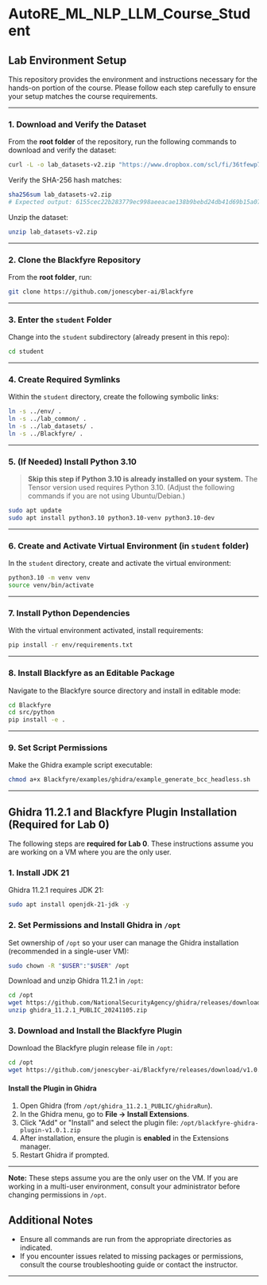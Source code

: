 # AutoRE\_ML\_NLP\_LLM\_Course\_Student

## Lab Environment Setup

This repository provides the environment and instructions necessary for the hands-on portion of the course. Please follow each step carefully to ensure your setup matches the course requirements.

---

### 1. Download and Verify the Dataset

From the **root folder** of the repository, run the following commands to download and verify the dataset:

```bash
curl -L -o lab_datasets-v2.zip "https://www.dropbox.com/scl/fi/36tfewp71smsa54pzonqc/lab_datasets-v2.zip?rlkey=ndbefbecgl02sb84txyq8rlkm&st=kwr5ksk6&dl=0"
```

Verify the SHA-256 hash matches:

```bash
sha256sum lab_datasets-v2.zip
# Expected output: 6155cec22b283779ec998aeeacae138b9bebd24db41d69b15a078c3a08e47f90  lab_datasets-v2.zip
```

Unzip the dataset:

```bash
unzip lab_datasets-v2.zip
```

---

### 2. Clone the Blackfyre Repository

From the **root folder**, run:

```bash
git clone https://github.com/jonescyber-ai/Blackfyre
```

---

### 3. Enter the `student` Folder

Change into the `student` subdirectory (already present in this repo):

```bash
cd student
```

---

### 4. Create Required Symlinks

Within the `student` directory, create the following symbolic links:

```bash
ln -s ../env/ .
ln -s ../lab_common/ .
ln -s ../lab_datasets/ .
ln -s ../Blackfyre/ .
```

---

### 5. (If Needed) Install Python 3.10

> **Skip this step if Python 3.10 is already installed on your system.**
> The Tensor version used requires Python 3.10.
> (Adjust the following commands if you are not using Ubuntu/Debian.)

```bash
sudo apt update
sudo apt install python3.10 python3.10-venv python3.10-dev
```

---

### 6. Create and Activate Virtual Environment (in `student` folder)

In the `student` directory, create and activate the virtual environment:

```bash
python3.10 -m venv venv
source venv/bin/activate
```

---

### 7. Install Python Dependencies

With the virtual environment activated, install requirements:

```bash
pip install -r env/requirements.txt
```

---

### 8. Install Blackfyre as an Editable Package

Navigate to the Blackfyre source directory and install in editable mode:

```bash
cd Blackfyre
cd src/python
pip install -e .
```

---

### 9. Set Script Permissions

Make the Ghidra example script executable:

```bash
chmod a+x Blackfyre/examples/ghidra/example_generate_bcc_headless.sh
```

---

## Ghidra 11.2.1 and Blackfyre Plugin Installation (Required for Lab 0)

The following steps are **required for Lab 0**.
These instructions assume you are working on a VM where you are the only user.

### 1. Install JDK 21

Ghidra 11.2.1 requires JDK 21:

```bash
sudo apt install openjdk-21-jdk -y
```

### 2. Set Permissions and Install Ghidra in `/opt`

Set ownership of `/opt` so your user can manage the Ghidra installation (recommended in a single-user VM):

```bash
sudo chown -R "$USER":"$USER" /opt
```

Download and unzip Ghidra 11.2.1 in `/opt`:

```bash
cd /opt
wget https://github.com/NationalSecurityAgency/ghidra/releases/download/Ghidra_11.2.1_build/ghidra_11.2.1_PUBLIC_20241105.zip
unzip ghidra_11.2.1_PUBLIC_20241105.zip
```

### 3. Download and Install the Blackfyre Plugin

Download the Blackfyre plugin release file in `/opt`:

```bash
cd /opt
wget https://github.com/jonescyber-ai/Blackfyre/releases/download/v1.0.1/ghidra_11.2.1_PUBLIC_20250111_Blackfyre.zip
```

 

#### Install the Plugin in Ghidra

1. Open Ghidra (from `/opt/ghidra_11.2.1_PUBLIC/ghidraRun`).
2. In the Ghidra menu, go to **File → Install Extensions**.
3. Click "Add" or "Install" and select the plugin file:
   `/opt/blackfyre-ghidra-plugin-v1.0.1.zip`
4. After installation, ensure the plugin is **enabled** in the Extensions manager.
5. Restart Ghidra if prompted.

---

**Note:** These steps assume you are the only user on the VM.
If you are working in a multi-user environment, consult your administrator before changing permissions in `/opt`.


## Additional Notes

* Ensure all commands are run from the appropriate directories as indicated.
* If you encounter issues related to missing packages or permissions, consult the course troubleshooting guide or contact the instructor.

---
